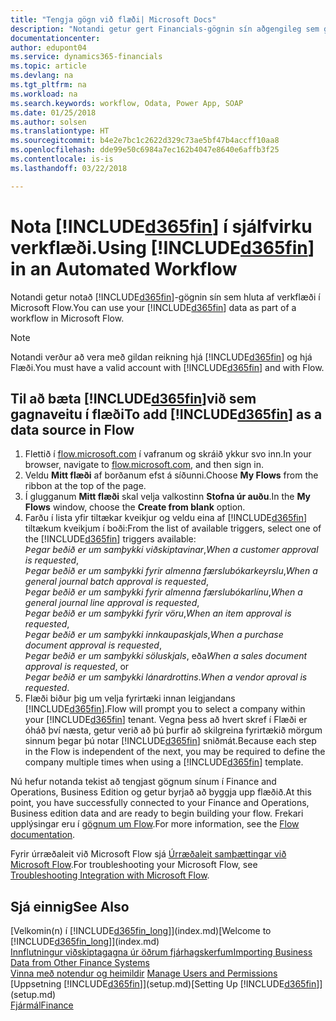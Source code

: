```yaml
---
title: "Tengja gögn við flæði| Microsoft Docs"
description: "Notandi getur gert Financials-gögnin sín aðgengileg sem gagnaveitu og tiltekið OData vefslóð úr vefþjónustunni til að búa til sjálfvirkt verkflæði."
documentationcenter: 
author: edupont04
ms.service: dynamics365-financials
ms.topic: article
ms.devlang: na
ms.tgt_pltfrm: na
ms.workload: na
ms.search.keywords: workflow, Odata, Power App, SOAP
ms.date: 01/25/2018
ms.author: solsen
ms.translationtype: HT
ms.sourcegitcommit: b4e2e7bc1c2622d329c73ae5bf47b4accff10aa8
ms.openlocfilehash: dde99e50c6984a7ec162b4047e8640e6affb3f25
ms.contentlocale: is-is
ms.lasthandoff: 03/22/2018

---
```

# <a name="using-included365finincludesd365finmdmd-in-an-automated-workflow"></a><span data-ttu-id="48dcf-103">Nota [!INCLUDE[d365fin](includes/d365fin_md.md)] í sjálfvirku verkflæði.</span><span class="sxs-lookup"><span data-stu-id="48dcf-103">Using [!INCLUDE[d365fin](includes/d365fin_md.md)] in an Automated Workflow</span></span>
<span data-ttu-id="48dcf-104">Notandi getur notað [!INCLUDE[d365fin](includes/d365fin_md.md)]-gögnin sín sem hluta af verkflæði í Microsoft Flow.</span><span class="sxs-lookup"><span data-stu-id="48dcf-104">You can use your [!INCLUDE[d365fin](includes/d365fin_md.md)] data as part of a workflow in Microsoft Flow.</span></span>  

> [!NOTE]  
>   <span data-ttu-id="48dcf-105">Notandi verður að vera með gildan reikning hjá [!INCLUDE[d365fin](includes/d365fin_md.md)] og hjá Flæði.</span><span class="sxs-lookup"><span data-stu-id="48dcf-105">You must have a valid account with [!INCLUDE[d365fin](includes/d365fin_md.md)] and with Flow.</span></span>  

## <a name="to-add-included365finincludesd365finmdmd-as-a-data-source-in-flow"></a><span data-ttu-id="48dcf-106">Til að bæta [!INCLUDE[d365fin](includes/d365fin_md.md)]við sem gagnaveitu í flæði</span><span class="sxs-lookup"><span data-stu-id="48dcf-106">To add [!INCLUDE[d365fin](includes/d365fin_md.md)] as a data source in Flow</span></span>
1. <span data-ttu-id="48dcf-107">Flettið í [flow.microsoft.com](https://flow.microsoft.com/en-us/) í vafranum og skráið ykkur svo inn.</span><span class="sxs-lookup"><span data-stu-id="48dcf-107">In your browser, navigate to [flow.microsoft.com](https://flow.microsoft.com/en-us/), and then sign in.</span></span>
2. <span data-ttu-id="48dcf-108">Veldu **Mitt flæði** af borðanum efst á síðunni.</span><span class="sxs-lookup"><span data-stu-id="48dcf-108">Choose **My Flows** from the ribbon at the top of the page.</span></span>
3. <span data-ttu-id="48dcf-109">Í glugganum **Mitt flæði** skal velja valkostinn **Stofna úr auðu**.</span><span class="sxs-lookup"><span data-stu-id="48dcf-109">In the **My Flows** window, choose the **Create from blank** option.</span></span>
4. <span data-ttu-id="48dcf-110">Farðu í lista yfir tiltækar kveikjur og veldu eina af [!INCLUDE[d365fin](includes/d365fin_md.md)] tiltækum kveikjum í boði:</span><span class="sxs-lookup"><span data-stu-id="48dcf-110">From the list of available triggers, select one of the [!INCLUDE[d365fin](includes/d365fin_md.md)] triggers available:</span></span>  
    <span data-ttu-id="48dcf-111">*Þegar beðið er um samþykki viðskiptavinar*,</span><span class="sxs-lookup"><span data-stu-id="48dcf-111">*When a customer approval is requested*,</span></span>  
    <span data-ttu-id="48dcf-112">*Þegar beðið er um samþykki fyrir almenna færslubókarkeyrslu*,</span><span class="sxs-lookup"><span data-stu-id="48dcf-112">*When a general journal batch approval is requested*,</span></span>  
    <span data-ttu-id="48dcf-113">*Þegar beðið er um samþykki fyrir almenna færslubókarlínu*,</span><span class="sxs-lookup"><span data-stu-id="48dcf-113">*When a general journal line approval is requested*,</span></span>  
    <span data-ttu-id="48dcf-114">*Þegar beðið er um samþykki fyrir vöru*,</span><span class="sxs-lookup"><span data-stu-id="48dcf-114">*When an item approval is requested*,</span></span>  
    <span data-ttu-id="48dcf-115">*Þegar beðið er um samþykki innkaupaskjals*,</span><span class="sxs-lookup"><span data-stu-id="48dcf-115">*When a purchase document approval is requested*,</span></span>  
    <span data-ttu-id="48dcf-116">*Þegar beðið er um samþykki söluskjals*, eða</span><span class="sxs-lookup"><span data-stu-id="48dcf-116">*When a sales document approval is requested*, or</span></span>  
    <span data-ttu-id="48dcf-117">*Þegar beðið er um samþykki lánardrottins*.</span><span class="sxs-lookup"><span data-stu-id="48dcf-117">*When a vendor aproval is requested*.</span></span>
5. <span data-ttu-id="48dcf-118">Flæði biður þig um velja fyrirtæki innan leigjandans [!INCLUDE[d365fin](includes/d365fin_md.md)].</span><span class="sxs-lookup"><span data-stu-id="48dcf-118">Flow will prompt you to select a company within your [!INCLUDE[d365fin](includes/d365fin_md.md)] tenant.</span></span> <span data-ttu-id="48dcf-119">Vegna þess að hvert skref í Flæði er óháð því næsta, getur verið að þú þurfir að skilgreina fyrirtækið mörgum sinnum þegar þú notar [!INCLUDE[d365fin](includes/d365fin_md.md)] sniðmát.</span><span class="sxs-lookup"><span data-stu-id="48dcf-119">Because each step in the Flow is independent of the next, you may be required to define the company multiple times when using a [!INCLUDE[d365fin](includes/d365fin_md.md)] template.</span></span>

<span data-ttu-id="48dcf-120">Nú hefur notanda tekist að tengjast gögnum sínum í Finance and Operations, Business Edition og getur byrjað að byggja upp flæðið.</span><span class="sxs-lookup"><span data-stu-id="48dcf-120">At this point, you have successfully connected to your Finance and Operations, Business edition data and are ready to begin building your flow.</span></span> <span data-ttu-id="48dcf-121">Frekari upplýsingar eru í [gögnum um Flow](https://flow.microsoft.com/documentation/getting-started/).</span><span class="sxs-lookup"><span data-stu-id="48dcf-121">For more information, see the [Flow documentation](https://flow.microsoft.com/documentation/getting-started/).</span></span>

<span data-ttu-id="48dcf-122">Fyrir úrræðaleit við Microsoft Flow sjá [Úrræðaleit samþættingar við Microsoft Flow](across-troubleshooting-how-use-financials-data-source-flow.md).</span><span class="sxs-lookup"><span data-stu-id="48dcf-122">For troubleshooting your Microsoft Flow, see [Troubleshooting Integration with Microsoft Flow](across-troubleshooting-how-use-financials-data-source-flow.md).</span></span>

## <a name="see-also"></a><span data-ttu-id="48dcf-123">Sjá einnig</span><span class="sxs-lookup"><span data-stu-id="48dcf-123">See Also</span></span>
<span data-ttu-id="48dcf-124">[Velkomin(n) í [!INCLUDE[d365fin_long](includes/d365fin_long_md.md)]](index.md)</span><span class="sxs-lookup"><span data-stu-id="48dcf-124">[Welcome to [!INCLUDE[d365fin_long](includes/d365fin_long_md.md)]](index.md)</span></span>  
[<span data-ttu-id="48dcf-125">Innflutningur viðskiptagagna úr öðrum fjárhagskerfum</span><span class="sxs-lookup"><span data-stu-id="48dcf-125">Importing Business Data from Other Finance Systems</span></span>](upload-data.md)  
<span data-ttu-id="48dcf-126">[Vinna með notendur og heimildir](ui-how-users-permissions.md)  </span><span class="sxs-lookup"><span data-stu-id="48dcf-126">[Manage Users and Permissions](ui-how-users-permissions.md)  </span></span>  
<span data-ttu-id="48dcf-127">[Uppsetning [!INCLUDE[d365fin](includes/d365fin_md.md)]](setup.md)</span><span class="sxs-lookup"><span data-stu-id="48dcf-127">[Setting Up [!INCLUDE[d365fin](includes/d365fin_md.md)]](setup.md)</span></span>  
[<span data-ttu-id="48dcf-128">Fjármál</span><span class="sxs-lookup"><span data-stu-id="48dcf-128">Finance</span></span>](finance.md)  

